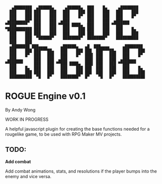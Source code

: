 ```
   ▄████████  ▄██████▄     ▄██████▄  ███    █▄     ▄████████
  ███    ███ ███    ███   ███    ███ ███    ███   ███    ███
  ███    ███ ███    ███   ███    █▀  ███    ███   ███    █▀
 ▄███▄▄▄▄██▀ ███    ███  ▄███        ███    ███  ▄███▄▄▄
▀▀███▀▀▀▀▀   ███    ███ ▀▀███ ████▄  ███    ███ ▀▀███▀▀▀
▀███████████ ███    ███   ███    ███ ███    ███   ███    █▄
  ███    ███ ███    ███   ███    ███ ███    ███   ███    ███
  ███    ███  ▀██████▀    ████████▀  ████████▀    ██████████
  ███    ███
  ▄████████ ███▄▄▄▄      ▄██████▄   ▄█  ███▄▄▄▄      ▄████████
  ███    ███ ███▀▀▀██▄   ███    ███ ███  ███▀▀▀██▄   ███    ███
  ███    █▀  ███   ███   ███    █▀  ███▌ ███   ███   ███    █▀
 ▄███▄▄▄     ███   ███  ▄███        ███▌ ███   ███  ▄███▄▄▄
▀▀███▀▀▀     ███   ███ ▀▀███ ████▄  ███▌ ███   ███ ▀▀███▀▀▀
  ███    █▄  ███   ███   ███    ███ ███  ███   ███   ███    █▄
  ███    ███ ███   ███   ███    ███ ███  ███   ███   ███    ███
  ██████████  ▀█   █▀    ████████▀  █▀    ▀█   █▀    ██████████
```

ROGUE Engine v0.1
=================
By Andy Wong

WORK IN PROGRESS

A helpful javascript plugin for creating the base functions needed for a
rougelike game, to be used with RPG Maker MV projects.

TODO:
-----
**Add combat**

Add combat animations, stats, and resolutions if the player bumps into the enemy
and vice versa.
